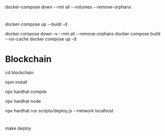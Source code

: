 #
docker-compose down --rmi all --volumes --remove-orphans

# 
docker-compose up --build -d

docker compose down -v --rmi all --remove-orphans
docker compose build --no-cache
docker compose up -d

# Blockchain
cd blockchain

npm install

npx hardhat compile

npx hardhat node

npx hardhat run scripts/deploy.js --network localhost

#
make deploy
